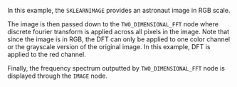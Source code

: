 In this example, the `SKLEARNIMAGE` provides an astronaut image in RGB scale.

The image is then passed down to the `TWO_DIMENSIONAL_FFT` node where discrete fourier transform is applied across all pixels in the image. 
Note that since the image is in RGB, the DFT can only be applied to one color channel or the grayscale version of the original image. 
In this example, DFT is applied to the red channel.

Finally, the frequency spectrum outputted by `TWO_DIMENSIONAL_FFT` node is displayed through the `IMAGE` node.